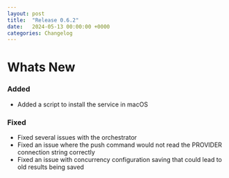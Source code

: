 ```yaml
---
layout: post
title:  "Release 0.6.2"
date:   2024-05-13 00:00:00 +0000
categories: Changelog
---
```


# Whats New

### Added

- Added a script to install the service in macOS

### Fixed

- Fixed several issues with the orchestrator
- Fixed an issue where the push command would not read the PROVIDER connection
  string correctly
- Fixed an issue with concurrency configuration saving that could lead to old
  results being saved


